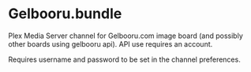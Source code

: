 # Gelbooru.bundle
Plex Media Server channel for Gelbooru.com image board (and possibly other boards using gelbooru api). API use requires an account.

Requires username and password to be set in the channel preferences.
